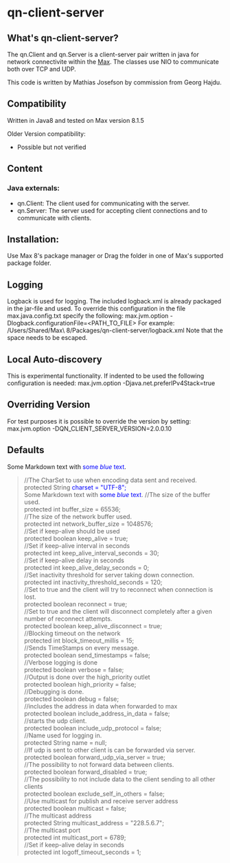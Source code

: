 # qn-client-server

## What's qn-client-server?
The qn.Client and qn.Server is a client-server pair written in java for network connectivite within the [Max](http://www.cycling74.com).
The classes use NIO to communicate both over TCP and UDP.

This code is written by Mathias Josefson by commission from Georg Hajdu.

## Compatibility
Written in Java8 and tested on Max version  8.1.5

Older Version compatibility:
- Possible but not verified

## Content
### Java externals:
- qn.Client: The client used for communicating with the server.
- qn.Server: The server used for accepting client connections and to communicate with clients.


## Installation:
Use Max 8's package manager or Drag the folder in one of Max's supported package folder.

## Logging
Logback is used for logging. The included logback.xml is already packaged in the jar-file and used. 
To override this configuration in the file max.java.config.txt specify the following:
max.jvm.option -Dlogback.configurationFile=<PATH_TO_FILE>
For example: 
/Users/Shared/Max\ 8/Packages/qn-client-server/logback.xml
Note that the space needs to be escaped.

## Local Auto-discovery
This is experimental functionality. If indented to be used the following configuration is needed:
max.jvm.option -Djava.net.preferIPv4Stack=true

## Overriding Version
For test purposes it is possible to override the version by setting: max.jvm.option -DQN_CLIENT_SERVER_VERSION=2.0.0.10

## Defaults
Some Markdown text with <span style="color:blue">some *blue* text</span>.
>   //The CharSet to use when encoding data sent and received.<br/>
    protected String <span style="color:blue">charset = "UTF-8";</span><br/>
Some Markdown text with <span style="color:blue">some *blue* text</span>.
    //The size of the buffer used.<br/>
    protected int buffer_size = 65536;<br/>
    //The size of the network buffer used.<br/>
    protected int network_buffer_size = 1048576;<br/>
    //Set if keep-alive should be used<br/>
    protected boolean keep_alive = true;<br/>
    //Set if keep-alive interval in seconds<br/>
    protected int keep_alive_interval_seconds = 30;<br/>
    //Set if keep-alive delay in seconds<br/>
    protected int keep_alive_delay_seconds = 0;<br/>
    //Set inactivity threshold for server taking down connection.<br/>
    protected int inactivity_threshold_seconds = 120;<br/>
    //Set to true and the client will try to reconnect when connection is lost.<br/>
    protected boolean reconnect = true;<br/>
    //Set to true and the client will disconnect completely after a given number of reconnect attempts.<br/>
    protected boolean keep_alive_disconnect = true;<br/>
    //Blocking timeout on the network<br/>
    protected int block_timeout_millis = 15;<br/>
    //Sends TimeStamps on every message.<br/>
    protected boolean send_timestamps = false;<br/>
    //Verbose logging is done<br/>
    protected boolean verbose = false;<br/>
    //Output is done over the high_priority outlet<br/>
    protected boolean high_priority = false;<br/>
    //Debugging is done.<br/>
    protected boolean debug = false;<br/>
    //includes the address in data when forwarded to max<br/>
    protected boolean include_address_in_data = false;<br/>
    //starts the udp client.<br/>
    protected boolean include_udp_protocol = false;<br/>
    //Name used for logging in.<br/>
    protected String name = null;<br/>
    //If udp is sent to other client is can be forwarded via server.<br/>
    protected boolean forward_udp_via_server = true;<br/>
    //The possibility to not forward data between clients.<br/>
    protected boolean forward_disabled = true;<br/>
    //The possibility to not include data to the client sending to all other clients<br/>
    protected boolean exclude_self_in_others = false;<br/>
    //Use multicast for publish and receive server address<br/>
    protected boolean multicast = false;<br/>
    //The multicast address<br/>
    protected String multicast_address = "228.5.6.7";<br/>
    //The multicast port<br/>
    protected int multicast_port = 6789;<br/>
    //Set if keep-alive delay in seconds<br/>
    protected int logoff_timeout_seconds = 1;<br/>
